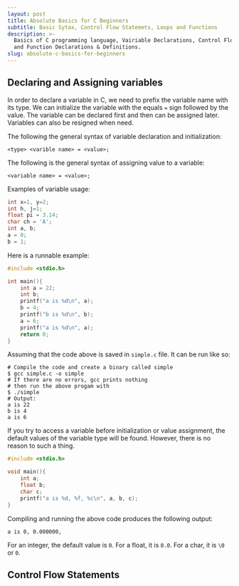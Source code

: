 ```yaml
---
layout: post
title: Absolute Basics for C Beginners
subtitle: Basic Sytax, Control Flow Statemets, Loops and Functions
description: >-
  Basics of C programming language, Vairiable Declarations, Control Flow Statements, Loops
  and Function Declarations & Definitions.
slug: absolute-c-basics-for-beginners
---
```




## Declaring and Assigning variables

In order to declare a variable in C, we need to prefix the variable name with its type. We can initialize
the variable with the equals `=` sign followed by the value. The variable can be declared first and then
can be assigned later. Variables can also be resigned when need.

The following the general syntax of variable declaration and initialization:

```
<type> <varible name> = <value>;
```

The following is the general syntax of assigning value to a variable:

```
<variable name> = <value>;
```

Examples of variable usage:

```c
int x=1, y=2;
int h, j=1;
float pi = 3.14;
char ch = 'A';
int a, b;
a = 0;
b = 1;
```

Here is a runnable example:

```c
#include <stdio.h>

int main(){
    int a = 22;
    int b;
    printf("a is %d\n", a);
    b = 4;
    printf("b is %d\n", b);
    a = 6;
    printf("a is %d\n", a);
    return 0;
}
```

Assuming that the code above is saved in `simple.c` file. It can be run like so:

```shell
# Compile the code and create a binary called simple
$ gcc simple.c -o simple
# If there are no errors, gcc prints nothing
# then run the above progam with
$ ./simple
# Output: 
a is 22
b is 4
a is 6
```

If you try to access a variable before initialization or value assignment,
the default values of the variable type will be found. However, there is no
reason to such a thing.

```c
#include <stdio.h>

void main(){
    int a;
    float b;
    char c;
    printf("a is %d, %f, %c\n", a, b, c);
}
```

Compiling and running the above code produces the following output:

```shell
a is 0, 0.000000, 
```

For an integer, the default value is `0`. For a float, it is `0.0`.
For a char, it is `\0` or `0`.


## Control Flow Statements
